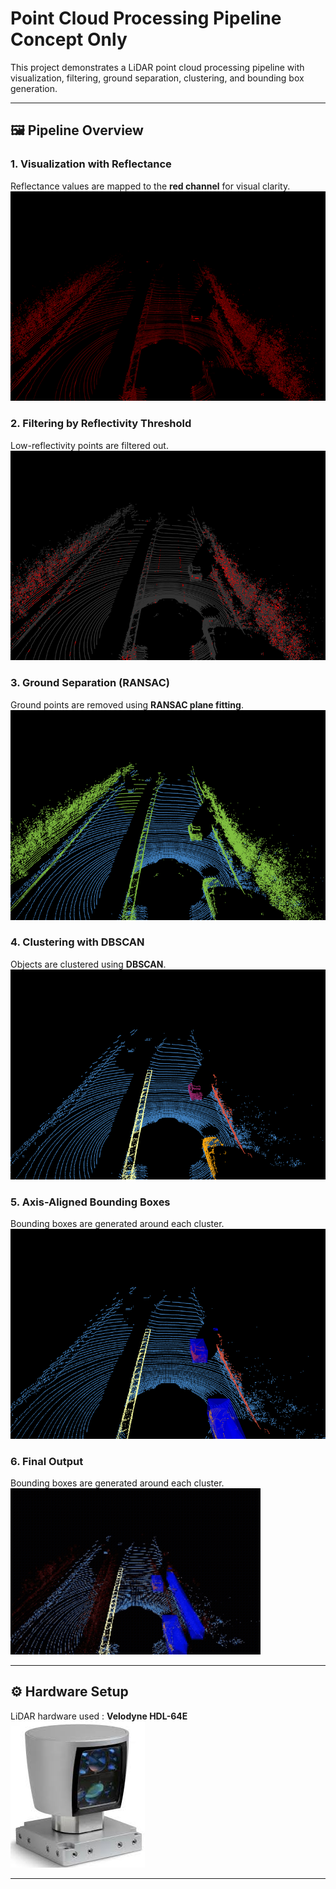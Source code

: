 # Point Cloud Processing Pipeline Concept Only

This project demonstrates a LiDAR point cloud processing pipeline with visualization, filtering, ground separation, clustering, and bounding box generation.  

---

## 🖼️ Pipeline Overview

### 1. Visualization with Reflectance  
Reflectance values are mapped to the **red channel** for visual clarity.  
![Visualization](images/Reflectance.png)

### 2. Filtering by Reflectivity Threshold  
Low-reflectivity points are filtered out.  
![Filtering](images/Threshold_Reflectance.png)

### 3. Ground Separation (RANSAC)  
Ground points are removed using **RANSAC plane fitting**.  
![Ground Separation](images/Ransac_Ground_Separation.png)

### 4. Clustering with DBSCAN  
Objects are clustered using **DBSCAN**.  
![Clustering](images/Dbscan_Clusters.png)

### 5. Axis-Aligned Bounding Boxes  
Bounding boxes are generated around each cluster.  
![Bounding Boxes](images/Bounding_Boxes_AA.png)

### 6. Final Output
Bounding boxes are generated around each cluster.  
<img src="images/point-cloud-pipeline.gif" width="400" />


---

## ⚙️ Hardware Setup  
LiDAR hardware used : **Velodyne HDL-64E**  
![LiDAR Hardware](images/lidar_velodyne_kitti.jpg)

---

